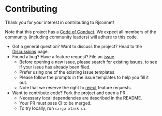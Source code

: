 # Contributing

Thank you for your interest in contributing to Rjsonnet!

Note that this project has a [Code of Conduct][coc]. We expect all members of the community (including community leaders) will adhere to this code.

- Got a general question? Want to discuss the project? Head to the [Discussions][discuss] page.
- Found a bug? Have a feature request? File an [issue][].
  - Before opening a new issue, please search for existing issues, to see if your issue has already been filed.
  - Prefer using one of the existing issue templates.
  - Please follow the prompts in the issue templates to help you fill it out.
  - Note that we reserve the right to [reject][no] feature requests.
- Want to contribute code? Fork the project and open a PR.
  - Necessary local dependencies are described in the README.
  - Your PR must pass CI to be merged.
  - To try locally, run `cargo xtask ci`.

[coc]: /docs/CODE_OF_CONDUCT.md
[discuss]: https://github.com/azdavis/rjsonnet/discussions
[issue]: https://github.com/azdavis/millet/issues/new/choose
[no]: https://opensource.guide/best-practices/#learning-to-say-no
